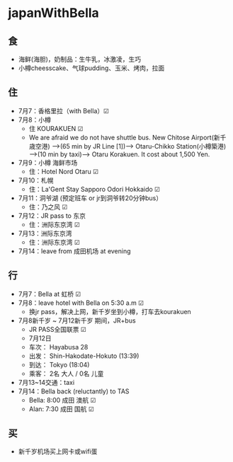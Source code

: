 # japanWithBella
## 食
  - 海鲜(海胆)，奶制品：生牛乳，冰激凌，生巧
  - 小樽cheesscake、气球pudding、玉米、烤肉，拉面
## 住
  - 7月7：香格里拉（with Bella）☑
  - 7月8：小樽 
    - 住 KOURAKUEN ☑
    - We are afraid we do not have shuttle bus.
New Chitose Airport(新千歳空港) —->(65 min by JR Line [1])—-> Otaru-Chikko Station(小樽築港) —->(10 min by taxi)—-> Otaru Korakuen. It cost about 1,500 Yen.
  - 7月9：小樽 海鲜市场
    - 住：Hotel Nord Otaru ☑
  - 7月10：札幌
    - 住：La'Gent Stay Sapporo Odori Hokkaido ☑
  - 7月11：洞爷湖  (预定班车 or jr到洞爷转20分钟bus）
    - 住：乃之风 ☑
  - 7月12：JR pass to 东京
    - 住：洲际东京湾 ☑
  - 7月13：洲际东京湾
    - 住：洲际东京湾 ☑
  - 7月14：leave from 成田机场 at evening
## 行
  - 7月7：Bella at 虹桥 ☑
  - 7月8：leave hotel with Bella on 5:30 a.m ☑ 
    - 换jr pass，解决上网，新千岁坐到小樽，打车去kourakuen
  - 7月8新千岁 ~ 7月12新千岁 期间，JR+bus
    - JR PASS全国联票 ☑
     - 7月12日
      - 车次： Hayabusa 28
      - 出发： Shin-Hakodate-Hokuto (13:39)
      - 到达： Tokyo (18:04)
      - 乘客： 2名 大人 / 0名 儿童
  - 7月13~14交通：taxi
  - 7月14：Bella back (reluctantly) to TAS 
    - Bella: 8:00 成田 澳航 ☑
    - Alan: 7:30 成田 国航 ☑
## 买
  - 新千岁机场买上网卡或wifi蛋

